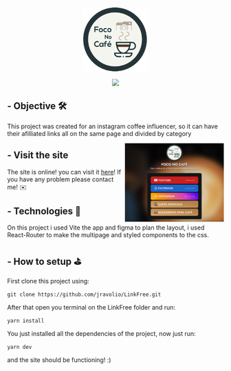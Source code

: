 <div align="center">
<img width='150' src="./src/assets/Logo.png"/>
</div>
<div align="center">

<p>    </p>
<img src="https://img.shields.io/badge/React-20232A?style=for-the-badge&logo=react&logoColor=61DAFB"/>
</div>



## -  Objective 🛠️
This project was created for an instagram coffee influencer, so it can have their afilliated links all on the same page and divided by category


<img align='right' width="230" height="" src="readmeImg\page.png" />

## - Visit the site
The site is online! you can visit it [here](https://foconocafe.com)! If you have any problem please contact me! ✉️

## - Technologies 🚀️
On this project i used Vite the app and figma to plan the layout, i used React-Router to make the multipage and styled components to the css.

## - How to setup ⛳
First clone this project using:
```
git clone https://github.com/jravolio/LinkFree.git
```
After that open you terminal on the LinkFree folder and run:
```
yarn install
```
You just installed all the dependencies of the project, now just run:
```
yarn dev
```

and the site should be functioning! :)
